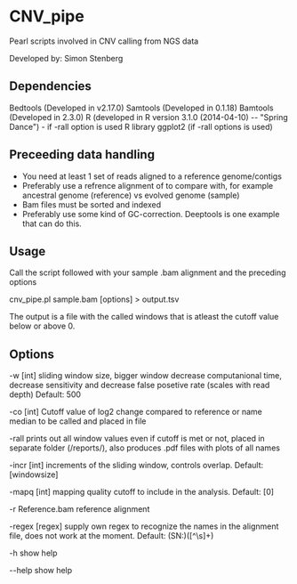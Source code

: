 CNV_pipe
========

Pearl scripts involved in CNV calling from NGS data

Developed by: Simon Stenberg

Dependencies
--------
Bedtools (Developed in v2.17.0)
Samtools (Developed in 0.1.18)
Bamtools (Developed in 2.3.0)
R (developed in R version 3.1.0 (2014-04-10) -- "Spring Dance") - if -rall option is used
R library ggplot2 (if -rall options is used)

Preceeding data handling
-------
* You need at least 1 set of reads aligned to a reference genome/contigs
* Preferably use a refrence alignment of to compare with, for example ancestral genome (reference) vs evolved genome (sample)
* Bam files must be sorted and indexed
* Preferably use some kind of GC-correction. Deeptools is one example that can do this.


Usage
--------

Call the script followed with your sample .bam alignment and the preceding options

cnv_pipe.pl sample.bam [options] > output.tsv

The output is a file with the called windows that is atleast the cutoff value below or above 0.

Options
--------

-w [int] sliding window size, bigger window decrease computanional time, decrease sensitivity and decrease false posetive rate (scales with read depth) Default: 500

-co [int] Cutoff value of log2 change compared to reference or name median to be called and placed in file

-rall prints out all window values even if cutoff is met or not, placed in separate folder (/reports/), also produces .pdf files with plots of all names

-incr [int] increments of the sliding window, controls overlap. Default: [windowsize] 

-mapq [int] mapping quality cutoff to include in the analysis. Default: [0]

-r Reference.bam reference alignment

-regex [regex] supply own regex to recognize the names in the alignment file, does not work at the moment. Default: (SN:)([^\s]+)

-h show help

--help show help

